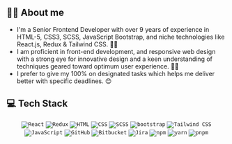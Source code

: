 ## 🧑‍💻 About me

- I'm a Senior Frontend Developer with over 9 years of experience in HTML-5, CSS3, SCSS, JavaScript Bootstrap, and niche technologies like React.js, Redux & Tailwind CSS. 💁‍♂️
- I am proficient in front-end development, and responsive web design with a strong eye for innovative design and a keen understanding of techniques geared toward optimum user experience. 🙋‍♂️
- I prefer to give my 100% on designated tasks which helps me deliver better with specific deadlines. 😊



## 💻 Tech Stack

<div align="center">
	<code><img src="https://img.shields.io/badge/React-20232A?style=for-the-badge&logo=react&logoColor=61DAFB" alt="React" title="React"/></code>
	<code><img src="https://img.shields.io/badge/Redux-593D88?style=for-the-badge&logo=redux&logoColor=white" alt="Redux" title="Redux"/></code>
	<code><img src="https://img.shields.io/badge/HTML5-E34F26?style=for-the-badge&logo=html5&logoColor=white" alt="HTML" title="HTML"/></code>
	<code><img src="https://img.shields.io/badge/CSS3-1572B6?style=for-the-badge&logo=css3&logoColor=white" alt="CSS" title="CSS"/></code>
  <code><img src="https://img.shields.io/badge/Sass-CC6699?style=for-the-badge&logo=sass&logoColor=white" alt="SCSS" title="SCSS"/></code>
	<code><img src="https://img.shields.io/badge/Bootstrap-563D7C?style=for-the-badge&logo=bootstrap&logoColor=white" alt="bootstrap" title="bootstrap"/></code>
	<code><img src="https://img.shields.io/badge/Tailwind_CSS-38B2AC?style=for-the-badge&logo=tailwind-css&logoColor=white" alt="Tailwind CSS" title="Tailwind CSS"/></code>
	<code><img src="https://img.shields.io/badge/JavaScript-323330?style=for-the-badge&logo=javascript&logoColor=F7DF1E" alt="JavaScript" title="JavaScript"/></code>
	<code><img src="https://img.shields.io/badge/GitHub-100000?style=for-the-badge&logo=github&logoColor=white" alt="GitHub" title="GitHub"/></code>
	<code><img src="https://img.shields.io/badge/Bitbucket-0747a6?style=for-the-badge&logo=bitbucket&logoColor=white" alt="Bitbucket" title="Bitbucket"/></code>
	<code><img src="https://img.shields.io/badge/Jira-0052CC?style=for-the-badge&logo=Jira&logoColor=white" alt="Jira" title="Jira"/></code>
	<code><img src="https://img.shields.io/badge/npm-CB3837?style=for-the-badge&logo=npm&logoColor=white" alt="npm" title="npm"/></code>
	<code><img src="https://img.shields.io/badge/Yarn-2C8EBB?style=for-the-badge&logo=yarn&logoColor=white" alt="yarn" title="npm"/></code>
	<code><img src="https://img.shields.io/badge/pnpm-yellow?style=for-the-badge&logo=pnpm&logoColor=white" alt="pnpm" title="pnpm"/></code>
	
</div>
